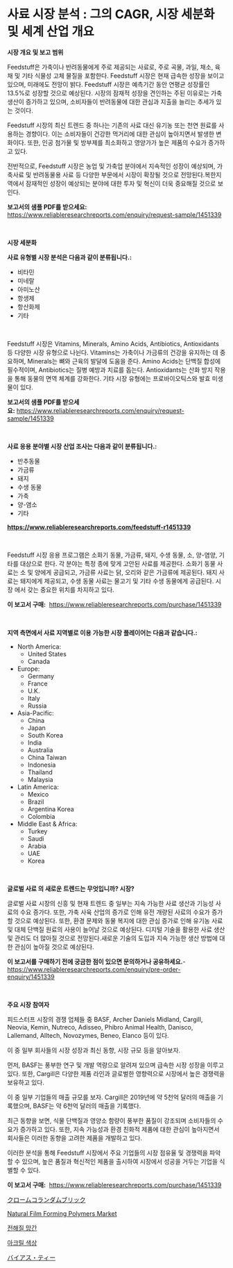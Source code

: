 <p><h1>사료 시장 분석 : 그의 CAGR, 시장 세분화 및 세계 산업 개요</h1></p><p><strong>시장 개요 및 보고 범위</strong></p>
<p><p>Feedstuff은 가축이나 반려동물에게 주로 제공되는 사료로, 주로 곡물, 과일, 채소, 육채 및 기타 식물성 고체 물질을 포함한다. Feedstuff 시장은 현재 급속한 성장을 보이고 있으며, 미래에도 전망이 밝다. Feedstuff 시장은 예측기간 동안 연평균 성장률인 13.5%로 성장할 것으로 예상된다. 시장의 잠재적 성장을 견인하는 주된 이유로는 가축생산이 증가하고 있으며, 소비자들이 반려동물에 대한 관심과 지출을 늘리는 추세가 있는 것이다.</p><p>Feedstuff 시장의 최신 트렌드 중 하나는 기존의 사료 대신 유기농 또는 천연 원료를 사용하는 경향이다. 이는 소비자들이 건강한 먹거리에 대한 관심이 높아지면서 발생한 변화이다. 또한, 인공 첨가물 및 방부제를 최소화하고 영양가가 높은 제품의 수요가 증가하고 있다.</p><p>전반적으로, Feedstuff 시장은 농업 및 가축업 분야에서 지속적인 성장이 예상되며, 가축사료 및 반려동물용 사료 등 다양한 부문에서 시장이 확장될 것으로 전망된다.복한지역에서 잠재적인 성장이 예상되는 분야에 대한 투자 및 혁신이 더욱 중요해질 것으로 보인다.</p></p>
<p><strong>보고서의 샘플 PDF를 받으세요:</strong> <a href="https://www.reliableresearchreports.com/enquiry/request-sample/1451339">https://www.reliableresearchreports.com/enquiry/request-sample/1451339</a></p>
<p>&nbsp;</p>
<p><strong>시장 세분화</strong></p>
<p><strong>사료 유형별 시장 분석은 다음과 같이 분류됩니다.:</strong></p>
<p><ul><li>비타민</li><li>미네랄</li><li>아미노산</li><li>항생제</li><li>항산화제</li><li>기타</li></ul></p>
<p>&nbsp;</p>
<p><p>Feedstuff 시장은 Vitamins, Minerals, Amino Acids, Antibiotics, Antioxidants 등 다양한 시장 유형으로 나뉜다. Vitamins는 가축이나 가금류의 건강을 유지하는 데 중요하며, Minerals는 뼈와 근육의 발달에 도움을 준다. Amino Acids는 단백질 합성에 필수적이며, Antibiotics는 질병 예방과 치료를 돕는다. Antioxidants는 산화 방지 작용을 통해 동물의 면역 체계를 강화한다. 기타 시장 유형에는 프로바이오틱스와 발효 미생물이 있다.</p></p>
<p><strong>보고서의 샘플 PDF를 받으세요:</strong>&nbsp;<a href="https://www.reliableresearchreports.com/enquiry/request-sample/1451339">https://www.reliableresearchreports.com/enquiry/request-sample/1451339</a></p>
<p>&nbsp;</p>
<p><strong> 사료 응용 분야별 시장 산업 조사는 다음과 같이 분류됩니다.:</strong></p>
<p><ul><li>반추동물</li><li>가금류</li><li>돼지</li><li>수생 동물</li><li>가축</li><li>양-염소</li><li>기타</li></ul></p>
<p><strong><a href="https://www.reliableresearchreports.com/feedstuff-r1451339">https://www.reliableresearchreports.com/feedstuff-r1451339</a></strong></p>
<p>&nbsp;</p>
<p><p>Feedstuff 시장 응용 프로그램은 소화기 동물, 가금류, 돼지, 수생 동물, 소, 양-염양, 기타를 대상으로 한다. 각 분야는 특정 종에 맞게 고안된 사료를 제공한다. 소화기 동물 사료는 소 및 양에게 공급되고, 가금류 사료는 닭, 오리와 같은 가금류에 제공된다. 돼지 사료는 돼지에게 제공되고, 수생 동물 사료는 물고기 및 기타 수생 동물에게 공급된다. 시장 에서 갖는 중요한 위치를 차지하고 있다.</p></p>
<p><strong>이 보고서 구매:</strong>&nbsp; <a href="https://www.reliableresearchreports.com/purchase/1451339">https://www.reliableresearchreports.com/purchase/1451339</a></p>
<p>&nbsp;</p>
<p><strong>지역 측면에서 사료 지역별로 이용 가능한 시장 플레이어는 다음과 같습니다.:</strong></p>
<p><ul>
    <li>
        North America:
        <ul>
            <li>United States</li>
            <li>Canada</li>
        </ul>
    </li>
    <li>
        Europe:
        <ul>
            <li>Germany</li>
            <li>France</li>
            <li>U.K.</li>
            <li>Italy</li>
            <li>Russia</li>
        </ul>
    </li>
    <li>
        Asia-Pacific:
        <ul>
            <li>China</li>
            <li>Japan</li>
            <li>South Korea</li>
            <li>India</li>
            <li>Australia</li>
            <li>China Taiwan</li>
            <li>Indonesia</li>
            <li>Thailand</li>
            <li>Malaysia</li>
        </ul>
    </li>
    <li>
        Latin America:
        <ul>
            <li>Mexico</li>
            <li>Brazil</li>
            <li>Argentina Korea</li>
            <li>Colombia</li>
        </ul>
    </li>
    <li>
        Middle East & Africa:
        <ul>
            <li>Turkey</li>
            <li>Saudi</li>
            <li>Arabia</li>
            <li>UAE</li>
            <li>Korea</li>
        </ul>
    </li>
    </ul></p>
<p>&nbsp;</p>
<p><strong>글로벌 사료 의 새로운 트렌드는 무엇입니까? 시장?</strong></p>
<p><p>글로벌 사료 시장의 신흥 및 현재 트렌드 중 일부는 지속 가능한 사료 생산과 기능성 사료의 수요 증가다. 또한, 가축 사육 산업의 증가로 인해 유전 개량된 사료의 수요가 증가할 것으로 예상된다. 또한, 환경 문제와 동물 복지에 대한 관심 증가로 인해 유기농 사료 및 대체 단백질 원료의 사용이 늘어날 것으로 예상된다. 디지털 기술을 활용한 사료 생산 및 관리도 더 많아질 것으로 전망된다.새로운 기술의 도입과 지속 가능한 생산 방법에 대한 관심이 높아질 것으로 예상된다.</p></p>
<p><strong>이 보고서를 구매하기 전에 궁금한 점이 있으면 문의하거나 공유하세요.</strong>- <a href="https://www.reliableresearchreports.com/enquiry/pre-order-enquiry/1451339">https://www.reliableresearchreports.com/enquiry/pre-order-enquiry/1451339</a></p>
<p>&nbsp;</p>
<p><strong>주요 시장 참여자</strong></p>
<p><p>피드스터프 시장의 경쟁 업체들 중 BASF, Archer Daniels Midland, Cargill, Neovia, Kemin, Nutreco, Adisseo, Phibro Animal Health, Danisco, Lallemand, Alltech, Novozymes, Beneo, Elanco 등이 있다. </p><p>이 중 일부 회사들의 시장 성장과 최신 동향, 시장 규모 등을 알아보자. </p><p>먼저, BASF는 풍부한 연구 및 개발 역량으로 알려져 있으며 급속한 시장 성장을 이루고 있다. 또한, Cargill은 다양한 제품 라인과 글로벌한 영향력으로 시장에서 높은 경쟁력을 보유하고 있다. </p><p>이 중 일부 기업들의 매출 규모를 보자. Cargill은 2019년에 약 5천억 달러의 매출을 기록했으며, BASF는 약 6천억 달러의 매출을 기록했다. </p><p>최근 동향을 보면, 식물 단백질과 영양소 함량이 풍부한 품질이 강조되며 소비자들의 수요가 증가하고 있다. 또한, 지속 가능성과 환경 친화적 제품에 대한 관심이 높아지면서 회사들은 이러한 동향을 고려한 제품을 개발하고 있다. </p><p>이러한 분석을 통해 Feedstuff 시장에서 주요 기업들의 시장 점유율 및 경쟁력을 파악할 수 있으며, 높은 품질과 혁신적인 제품을 출시하여 시장에서 성공을 거두는 기업을 식별할 수 있다.</p></p>
<p><strong>이 보고서 구매:</strong>&nbsp;&nbsp;<a href="https://www.reliableresearchreports.com/purchase/1451339">https://www.reliableresearchreports.com/purchase/1451339</a></p>
<p><p><a href="https://medium.com/@jonathanforsyth44/%E3%82%AF%E3%83%AD%E3%83%A0%E3%82%B3%E3%83%A9%E3%83%B3%E3%83%80%E3%83%A0%E3%83%AC%E3%83%B3%E3%82%AC%E5%B8%82%E5%A0%B4%E3%81%AF-2031%E5%B9%B4%E3%81%BE%E3%81%A7%E3%81%AE%E5%B8%82%E5%A0%B4%E3%82%B7%E3%82%A7%E3%82%A2-%E3%82%B5%E3%82%A4%E3%82%BA-%E3%81%8A%E3%82%88%E3%81%B3%E4%BA%88%E6%B8%AC%E3%81%95%E3%82%8C%E3%82%8B%E4%BA%88%E6%B8%AC%E3%81%AB%E7%84%A6%E7%82%B9%E3%82%92%E5%BD%93%E3%81%A6%E3%81%A6%E3%81%84%E3%81%BE%E3%81%99-e3dbd5185d65">クロームコランダムブリック</a></p><p><a href="https://www.linkedin.com/pulse/natural-film-forming-polymers-market-size-evaluating-its-trends-q1wmf?trackingId=Eo9RVaaJV6Qe330FyRGaUg%3D%3D">Natural Film Forming Polymers Market</a></p><p><a href="https://github.com/bunxhcci35271755/Market-Research-Report-List-1/blob/main/700549520862.md">전해질 망간</a></p><p><a href="https://medium.com/@dadanedu33/%EC%95%84%ED%81%AC%EB%A6%B4-%EC%83%89%EC%83%81-%EC%8B%9C%EC%9E%A5-%EC%8B%9C%EC%9E%A5-cagr-%EC%8B%9C%EC%9E%A5-%ED%8A%B8%EB%A0%8C%EB%93%9C-%EB%B0%8F-%EC%84%B1%EC%9E%A5-%EC%A0%84%EB%9E%B5%EC%97%90-%EB%8C%80%ED%95%9C-%ED%86%B5%EC%B0%B0%EB%A0%A5-a299d5300992">아크릴 색상</a></p><p><a href="https://github.com/hwbcz413288296/Market-Research-Report-List-1/blob/main/388871134534.md">バイアス・ティー</a></p></p>